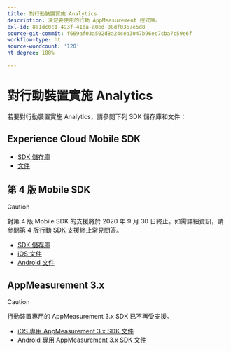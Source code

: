 ```yaml
---
title: 對行動裝置實施 Analytics
description: 決定要使用的行動 AppMeasurement 程式庫。
exl-id: 8a1dc0c1-493f-41da-a0ed-08df0367e5d8
source-git-commit: f669af03a502d8a24cea3047b96ec7cba7c59e6f
workflow-type: ht
source-wordcount: '120'
ht-degree: 100%

---
```


# 對行動裝置實施 Analytics

若要對行動裝置實施 Analytics，請參閱下列 SDK 儲存庫和文件：

## Experience Cloud Mobile SDK

* [SDK 儲存庫](https://github.com/Adobe-Marketing-Cloud/aep-sdks-documentation)
* [文件](https://aep-sdks.gitbook.io/docs/)

## 第 4 版 Mobile SDK

>[!CAUTION]
>
>對第 4 版 Mobile SDK 的支援將於 2020 年 9 月 30 日終止。如需詳細資訊，請參閱[第 4 版行動 SDK 支援終止常見問答](https://aep-sdks.gitbook.io/docs/version-4-sdk-end-of-support-faq)。

* [SDK 儲存庫](https://github.com/Adobe-Marketing-Cloud/mobile-services/tree/master/sdks)
* [iOS 文件](https://experienceleague.adobe.com/docs/mobile-services/ios/overview.html?lang=zh-Hant)
* [Android 文件](https://experienceleague.adobe.com/docs/mobile-services/android/overview.html?lang=zh-Hant)

## AppMeasurement 3.x

>[!CAUTION]
>
>行動裝置專用的 AppMeasurement 3.x SDK 已不再受支援。

* [iOS 專用 AppMeasurement 3.x SDK 文件](../../assets/adobe_mobile_ios_3x.pdf)
* [Android 專用 AppMeasurement 3.x SDK 文件](../../assets/android_3x.pdf)
